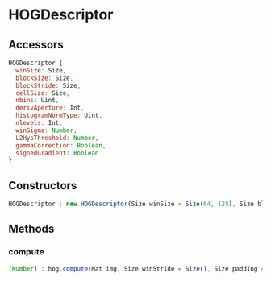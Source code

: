 # HOGDescriptor

## Accessors
``` javascript
HOGDescriptor {
  winSize: Size,
  blockSize: Size,
  blockStride: Size,
  cellSize: Size,
  nbins: Uint,
  derivAperture: Int,
  histogramNormType: Uint,
  nlevels: Int,
  winSigma: Number,
  L2HysThreshold: Number,
  gammaCorrection: Boolean,
  signedGradient: Boolean
}
```

<a name="constructors"></a>

## Constructors
``` javascript
HOGDescriptor : new HOGDescriptor(Size winSize = Size(64, 128), Size blockSize = Size(16, 16), Size blockStride = Size(8, 8), Size cellSize = Size(8, 8), Uint nbins = 9, Int derivAperture = 1, Uint histogramNormType = HOGDescriptor.L2Hys, Int nlevels = HOGDescriptor.DEFAULT_NLEVELS, Number winSigma = -1, Number L2HysThreshold = 0.2, Boolean gammaCorrection = false, Boolean signedGradient = false)
```

## Methods

<a name="compute"></a>

### compute
``` javascript
[Number] : hog.compute(Mat img, Size winStride = Size(), Size padding = Size(), [Point2] locations = [])
```
